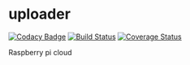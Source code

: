 # uploader

[![Codacy Badge](https://api.codacy.com/project/badge/Grade/7dd28ce2d89d414996e3245aff7e819d)](https://www.codacy.com/app/Quilliam/uploader?utm_source=github.com&utm_medium=referral&utm_content=Quilliam/uploader&utm_campaign=badger)
[![Build Status](https://travis-ci.org/Quilliam/uploader.svg?branch=master)](https://travis-ci.org/Quilliam/uploader)
[![Coverage Status](https://coveralls.io/repos/github/Quilliam/uploader/badge.svg)](https://coveralls.io/github/Quilliam/uploader)

Raspberry pi cloud

